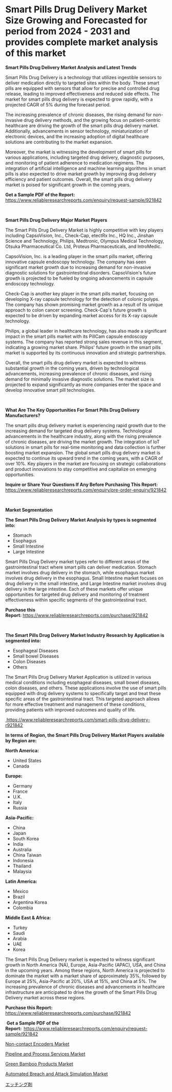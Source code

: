 <p><h1>Smart Pills Drug Delivery Market Size Growing and Forecasted for period from 2024 - 2031 and provides complete market analysis of this market</h1></p><p><strong>Smart Pills Drug Delivery Market Analysis and Latest Trends</strong></p>
<p><p>Smart Pills Drug Delivery is a technology that utilizes ingestible sensors to deliver medication directly to targeted sites within the body. These smart pills are equipped with sensors that allow for precise and controlled drug release, leading to improved effectiveness and reduced side effects. The market for smart pills drug delivery is expected to grow rapidly, with a projected CAGR of 5% during the forecast period.</p><p>The increasing prevalence of chronic diseases, the rising demand for non-invasive drug delivery methods, and the growing focus on patient-centric healthcare are driving the growth of the smart pills drug delivery market. Additionally, advancements in sensor technology, miniaturization of electronic devices, and the increasing adoption of digital healthcare solutions are contributing to the market expansion.</p><p>Moreover, the market is witnessing the development of smart pills for various applications, including targeted drug delivery, diagnostic purposes, and monitoring of patient adherence to medication regimens. The integration of artificial intelligence and machine learning algorithms in smart pills is also expected to drive market growth by improving drug delivery efficiency and patient outcomes. Overall, the smart pills drug delivery market is poised for significant growth in the coming years.</p></p>
<p><strong>Get a Sample PDF of the Report:&nbsp;</strong> <a href="https://www.reliableresearchreports.com/enquiry/request-sample/921842">https://www.reliableresearchreports.com/enquiry/request-sample/921842</a></p>
<p>&nbsp;</p>
<p><strong>Smart Pills Drug Delivery Major Market Players</strong></p>
<p><p>The Smart Pills Drug Delivery Market is highly competitive with key players including CapsoVision, Inc., Check-Cap, etectRx Inc., HQ Inc., Jinshan Science and Technology, Philips, Medtronic, Olympus Medical Technology, Otsuka Pharmaceutical Co. Ltd, Proteus Pharmaceuticals, and IntroMedic.</p><p>CapsoVision, Inc. is a leading player in the smart pills market, offering innovative capsule endoscopy technology. The company has seen significant market growth due to increasing demand for non-invasive diagnostic solutions for gastrointestinal disorders. CapsoVision's future growth is projected to be fueled by ongoing advancements in capsule endoscopy technology.</p><p>Check-Cap is another key player in the smart pills market, focusing on developing X-ray capsule technology for the detection of colonic polyps. The company has shown promising market growth as a result of its unique approach to colon cancer screening. Check-Cap's future growth is expected to be driven by expanding market access for its X-ray capsule technology.</p><p>Philips, a global leader in healthcare technology, has also made a significant impact in the smart pills market with its PillCam capsule endoscopy systems. The company has reported strong sales revenue in this segment, indicating a growing market share. Philips' future growth in the smart pills market is supported by its continuous innovation and strategic partnerships.</p><p>Overall, the smart pills drug delivery market is expected to witness substantial growth in the coming years, driven by technological advancements, increasing prevalence of chronic diseases, and rising demand for minimally invasive diagnostic solutions. The market size is projected to expand significantly as more companies enter the space and develop innovative smart pill technologies.</p></p>
<p>&nbsp;</p>
<p><strong>What Are The Key Opportunities For Smart Pills Drug Delivery Manufacturers?</strong></p>
<p><p>The smart pills drug delivery market is experiencing rapid growth due to the increasing demand for targeted drug delivery systems. Technological advancements in the healthcare industry, along with the rising prevalence of chronic diseases, are driving the market growth. The integration of IoT solutions in smart pills for real-time monitoring and data collection is further boosting market expansion. The global smart pills drug delivery market is expected to continue its upward trend in the coming years, with a CAGR of over 10%. Key players in the market are focusing on strategic collaborations and product innovations to stay competitive and capitalize on emerging opportunities.</p></p>
<p><strong>Inquire or Share Your Questions If Any Before Purchasing This Report:</strong> <a href="https://www.reliableresearchreports.com/enquiry/pre-order-enquiry/921842">https://www.reliableresearchreports.com/enquiry/pre-order-enquiry/921842</a></p>
<p>&nbsp;</p>
<p><strong>Market Segmentation</strong></p>
<p><strong>The Smart Pills Drug Delivery Market Analysis by types is segmented into:</strong></p>
<p><ul><li>Stomach</li><li>Esophagus</li><li>Small Intestine</li><li>Large Intestine</li></ul></p>
<p><p>Smart Pills Drug Delivery market types refer to different areas of the gastrointestinal tract where smart pills can deliver medication. Stomach market involves drug delivery in the stomach, while esophagus market involves drug delivery in the esophagus. Small Intestine market focuses on drug delivery in the small intestine, and Large Intestine market involves drug delivery in the large intestine. Each of these markets offer unique opportunities for targeted drug delivery and monitoring of treatment effectiveness within specific segments of the gastrointestinal tract.</p></p>
<p><strong>Purchase this Report:&nbsp;</strong><a href="https://www.reliableresearchreports.com/purchase/921842">https://www.reliableresearchreports.com/purchase/921842</a></p>
<p>&nbsp;</p>
<p><strong>The Smart Pills Drug Delivery Market Industry Research by Application is segmented into:</strong></p>
<p><ul><li>Esophageal Diseases</li><li>Small bowel Diseases</li><li>Colon Diseases</li><li>Others</li></ul></p>
<p><p>The Smart Pills Drug Delivery Market Application is utilized in various medical conditions including esophageal diseases, small bowel diseases, colon diseases, and others. These applications involve the use of smart pills equipped with drug delivery systems to specifically target and treat these specific areas of the gastrointestinal tract. This targeted approach allows for more effective treatment and management of these conditions, providing patients with improved outcomes and quality of life.</p></p>
<p><a href="https://www.reliableresearchreports.com/smart-pills-drug-delivery-r921842">&nbsp;https://www.reliableresearchreports.com/smart-pills-drug-delivery-r921842</a></p>
<p><strong>In terms of Region, the Smart Pills Drug Delivery Market Players available by Region are:</strong></p>
<p>
    <p> <strong> North America: </strong>
        <ul>
            <li>United States</li>
            <li>Canada</li>
        </ul>
        </p> 
    <p> <strong> Europe: </strong>
        <ul>
            <li>Germany</li>
            <li>France</li>
            <li>U.K.</li>
            <li>Italy</li>
            <li>Russia</li>
        </ul>
        </p> 
    <p> <strong> Asia-Pacific: </strong>
        <ul>
            <li>China</li>
            <li>Japan</li>
            <li>South Korea</li>
            <li>India</li>
            <li>Australia</li>
            <li>China Taiwan</li>
            <li>Indonesia</li>
            <li>Thailand</li>
            <li>Malaysia</li>
        </ul>
        </p> 
    <p> <strong> Latin America: </strong>
        <ul>
            <li>Mexico</li>
            <li>Brazil</li>
            <li>Argentina Korea</li>
            <li>Colombia</li>
        </ul>
        </p> 
    <p> <strong> Middle East & Africa: </strong>
        <ul>
            <li>Turkey</li>
            <li>Saudi</li>
            <li>Arabia</li>
            <li>UAE</li>
            <li>Korea</li>
        </ul>
    </p>
    </p>
<p><p>The Smart Pills Drug Delivery market is expected to witness significant growth in North America (NA), Europe, Asia-Pacific (APAC), USA, and China in the upcoming years. Among these regions, North America is projected to dominate the market with a market share of approximately 35%, followed by Europe at 25%, Asia-Pacific at 20%, USA at 15%, and China at 5%. The increasing prevalence of chronic diseases and advancements in healthcare infrastructure are anticipated to drive the growth of the Smart Pills Drug Delivery market across these regions.</p></p>
<p><strong>Purchase this Report: </strong><a href="https://www.reliableresearchreports.com/purchase/921842">https://www.reliableresearchreports.com/purchase/921842</a></p>
<p>&nbsp;<strong>Get a Sample PDF of the Report:&nbsp;&nbsp;</strong><a href="https://www.reliableresearchreports.com/enquiry/request-sample/921842">https://www.reliableresearchreports.com/enquiry/request-sample/921842</a></p>
<p><strong></strong></p>
<p><p><a href="https://www.linkedin.com/pulse/non-contact-encoders-market-competitive-analysis-trends-forecast-kavie">Non-contact Encoders Market</a></p><p><a href="https://github.com/mharielmesa/Market-Research-Report-List-3/blob/main/pipeline-and-process-services-market.md">Pipeline and Process Services Market</a></p><p><a href="https://www.linkedin.com/pulse/green-bamboo-products-market-trends-forecast-competitive-fuxff">Green Bamboo Products Market</a></p><p><a href="https://github.com/suaretopek9/Market-Research-Report-List-2/blob/main/automated-breach-and-attack-simulation-market.md">Automated Breach and Attack Simulation Market</a></p><p><a href="https://github.com/nemesis2824/Market-Research-Report-List-1/blob/main/866823655715.md">エッチング剤</a></p></p>